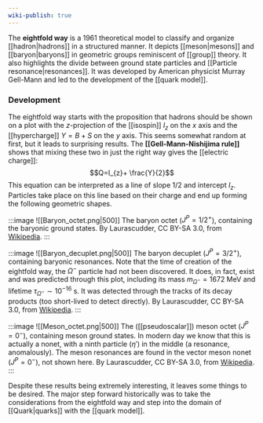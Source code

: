 ```yaml
---
wiki-publish: true
---
```

The **eightfold way** is a 1961 theoretical model to classify and organize [[hadron|hadrons]] in a structured manner. It depicts [[meson|mesons]] and [[baryon|baryons]] in geometric groups reminiscent of [[group]] theory. It also highlights the divide between ground state particles and [[Particle resonance|resonances]]. It was developed by American physicist Murray Gell-Mann and led to the development of the [[quark model]].
### Development
The eightfold way starts with the proposition that hadrons should be shown on a plot with the $z$-projection of the [[isospin]] $I_{z}$ on the $x$ axis and the [[hypercharge]] $Y=B+S$ on the $y$ axis. This seems somewhat random at first, but it leads to surprising results. The **[[Gell-Mann-Nishijima rule]]** shows that mixing these two in just the right way gives the [[electric charge]]:
$$Q=I_{z}+ \frac{Y}{2}$$
This equation can be interpreted as a line of slope 1/2 and intercept $I_{z}$. Particles take place on this line based on their charge and end up forming the following geometric shapes.

:::image
![[Baryon_octet.png|500]]
The baryon octet ($J^{P}=1/2^{+}$), containing the baryonic ground states.
By Laurascudder, CC BY-SA 3.0, from [Wikipedia](https://commons.wikimedia.org/w/index.php?curid=2379551).
:::

:::image
![[Baryon_decuplet.png|500]]
The baryon decuplet ($J^{P}=3/2^{+}$), containing baryonic resonances. Note that the time of creation of the eightfold way, the $\Omega^{-}$ particle had not been discovered. It does, in fact, exist and was predicted through this plot, including its mass $m_{\Omega^{-}}=1672\text{ MeV}$ and lifetime $\tau_{\Omega^{-}}\sim 10^{-16}\text{ s}$. It was detected through the tracks of its decay products (too short-lived to detect directly).
By Laurascudder, CC BY-SA 3.0, from [Wikipedia](https://commons.wikimedia.org/w/index.php?curid=2379556).
:::

:::image
![[Meson_octet.png|500]]
The ([[pseudoscalar]]) meson octet ($J^{P}=0^{-}$), containing meson ground states. In modern day we know that this is actually a nonet, with a ninth particle ($\eta'$) in the middle (a resonance, anomalously). The meson resonances are found in the vector meson nonet ($J^{P}=0^{-}$), not shown here.
By Laurascudder, CC BY-SA 3.0, from [Wikipedia](https://commons.wikimedia.org/w/index.php?curid=2379550).
:::

Despite these results being extremely interesting, it leaves some things to be desired. The major step forward historically was to take the considerations from the eightfold way and step into the domain of [[Quark|quarks]] with the [[quark model]].